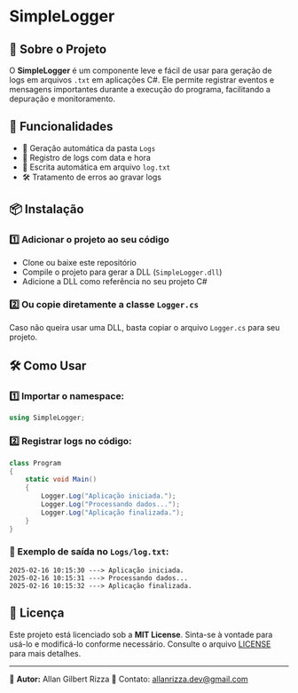 ﻿# SimpleLogger

## 📌 Sobre o Projeto
O **SimpleLogger** é um componente leve e fácil de usar para geração de logs em arquivos `.txt` em aplicações C#. Ele permite registrar eventos e mensagens importantes durante a execução do programa, facilitando a depuração e monitoramento.

## 🚀 Funcionalidades
- 📂 Geração automática da pasta `Logs`
- 📝 Registro de logs com data e hora
- 🔄 Escrita automática em arquivo `log.txt`
- 🛠 Tratamento de erros ao gravar logs

## 📦 Instalação
### 1️⃣ Adicionar o projeto ao seu código
- Clone ou baixe este repositório
- Compile o projeto para gerar a DLL (`SimpleLogger.dll`)
- Adicione a DLL como referência no seu projeto C#

### 2️⃣ Ou copie diretamente a classe `Logger.cs`
Caso não queira usar uma DLL, basta copiar o arquivo `Logger.cs` para seu projeto.

## 🛠 Como Usar
### 1️⃣ Importar o namespace:
```csharp
using SimpleLogger;
```

### 2️⃣ Registrar logs no código:
```csharp
class Program
{
    static void Main()
    {
        Logger.Log("Aplicação iniciada.");
        Logger.Log("Processando dados...");
        Logger.Log("Aplicação finalizada.");
    }
}
```

### 📝 Exemplo de saída no `Logs/log.txt`:
```
2025-02-16 10:15:30 ---> Aplicação iniciada.
2025-02-16 10:15:31 ---> Processando dados...
2025-02-16 10:15:32 ---> Aplicação finalizada.
```

## 📝 Licença
Este projeto está licenciado sob a **MIT License**. Sinta-se à vontade para usá-lo e modificá-lo conforme necessário. Consulte o arquivo [LICENSE](./LICENSE) para mais detalhes.

---
🔹 **Autor:** Allan Gilbert Rizza
📧 Contato: allanrizza.dev@gmail.com

